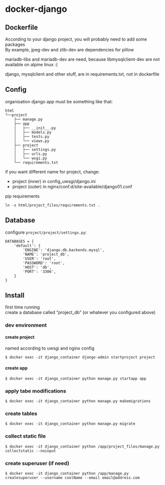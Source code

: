 # docker-django

## Dockerfile
According to your django project, you will probably need to add some packages  
By example, jpeg-dev and zlib-dev are dependencies for pillow

mariadb-libs and mariadb-dev are need, because libmysqlclient-dev are not available on alpine linux :(

django, mysqlclient and other stuff, are in requirements.txt, not in dockerfile

## Config
organisation django app must be something like that:
```
html
└──project
	├── manage.py
	├── app
	│   ├── __init__.py
	│   ├── models.py
	│   ├── tests.py
	│   └── views.py
	├── project
	│   ├── settings.py
	│   ├── urls.py
	│   └── wsgi.py
	└── requirements.txt
```
if you want different name for project, change:  
- project (inner) in config_uwsgi/django.ini
- project (outer) in nginx/conf.d/site-available/django01.conf

pip requirements
```
ln -s html/project_files/requirements.txt .
```

## Database
configure `project/project/settings.py`:
```
DATABASES = {
	'default': {
		'ENGINE': 'django.db.backends.mysql',
		'NAME': 'project_db',
		'USER': 'root',
		'PASSWORD': 'root',
		'HOST': 'db',
		'PORT': '3306',
	}
}
```

## Install
first time running  
create a database called “project_db” (or whatever you configured above)

### dev environment
#### create project
named according to uwsgi and nginx config
```
$ docker exec -it django_container django-admin startproject project
```
#### create app
```
$ docker exec -it django_container python manage.py startapp app
```

### apply tabe modifications
```
$ docker exec -it django_container python manage.py makemigrations
```

### create tables
```
$ docker exec -it django_container python manage.py migrate
```

### collect static file
```
$ docker exec -it django_container python /app/project_files/manage.py collectstatic --noinput
```

### create superuser (if need)
```
$ docker exec -it django_container python /app/manage.py createsuperuser --username coolName --email email@address.com
```
